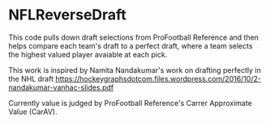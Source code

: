 # NFLReverseDraft

This code pulls down draft selections from ProFootball Reference and then helps compare each team's draft to a perfect draft, where a team selects the highest valued player avaiable at each pick.

This work is inspired by Namita Nandakumar's work on drafting perfectly in the NHL draft https://hockeygraphsdotcom.files.wordpress.com/2016/10/2-nandakumar-vanhac-slides.pdf


Currently value is judged by ProFootball Reference's Carrer Approximate Value (CarAV).
